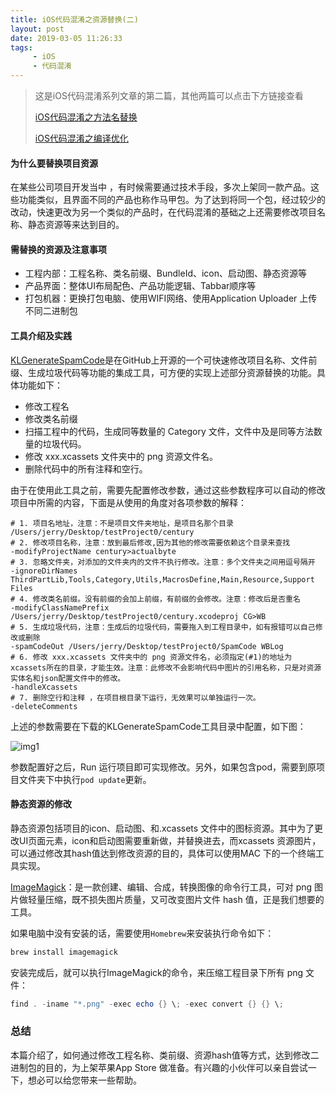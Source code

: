 ```yaml
---
title: iOS代码混淆之资源替换(二)
layout: post
date: 2019-03-05 11:26:33
tags: 
     - iOS
     - 代码混淆
---
```


> 这是iOS代码混淆系列文章的第二篇，其他两篇可以点击下方链接查看
>
> [iOS代码混淆之方法名替换](<http://wjerry.com/2019/03/02/iOS%E4%BB%A3%E7%A0%81%E6%B7%B7%E6%B7%86%E4%B9%8B%E6%96%B9%E6%B3%95%E5%90%8D%E6%9B%BF%E6%8D%A2/>)
>
> [iOS代码混淆之编译优化](<http://wjerry.com/2019/04/05/iOS%E4%BB%A3%E7%A0%81%E6%B7%B7%E6%B7%86%E4%B9%8B%E7%BC%96%E8%AF%91%E4%BC%98%E5%8C%96/>)



#### 为什么要替换项目资源

在某些公司项目开发当中 ，有时候需要通过技术手段，多次上架同一款产品。这些功能类似，且界面不同的产品也称作马甲包。为了达到将同一个包，经过较少的改动，快速更改为另一个类似的产品时，在代码混淆的基础之上还需要修改项目名称、静态资源等来达到目的。

#### 需替换的资源及注意事项

- 工程内部：工程名称、类名前缀、BundleId、icon、启动图、静态资源等
- 产品界面：整体UI布局配色、产品功能逻辑、Tabbar顺序等
- 打包机器：更换打包电脑、使用WIFI网络、使用Application Uploader 上传不同二进制包

#### 工具介绍及实践

[KLGenerateSpamCode](https://github.com/klaus01/KLGenerateSpamCode)是在GitHub上开源的一个可快速修改项目名称、文件前缀、生成垃圾代码等功能的集成工具，可方便的实现上述部分资源替换的功能。具体功能如下：

- 修改工程名
- 修改类名前缀
- 扫描工程中的代码，生成同等数量的 Category 文件，文件中及是同等方法数量的垃圾代码。
- 修改 xxx.xcassets 文件夹中的 png 资源文件名。
- 删除代码中的所有注释和空行。

由于在使用此工具之前，需要先配置修改参数，通过这些参数程序可以自动的修改项目中所需的内容，下面是从使用的角度对各项参数的解释：

```shell
# 1. 项目名地址，注意：不是项目文件夹地址，是项目名那个目录
/Users/jerry/Desktop/testProject0/century
# 2. 修改项目名称，注意：放到最后修改,因为其他的修改需要依赖这个目录来查找
-modifyProjectName century>actualbyte
# 3. 忽略文件夹，对添加的文件夹内的文件不执行修改。注意：多个文件夹之间用逗号隔开
-ignoreDirNames ThirdPartLib,Tools,Category,Utils,MacrosDefine,Main,Resource,Support Files
# 4. 修改类名前缀。没有前缀的会加上前缀，有前缀的会修改。注意：修改后是否重名
-modifyClassNamePrefix /Users/jerry/Desktop/testProject0/century.xcodeproj CG>WB
# 5. 生成垃圾代码，注意：生成后的垃圾代码，需要拖入到工程目录中，如有报错可以自己修改或删除
-spamCodeOut /Users/jerry/Desktop/testProject0/SpamCode WBLog
# 6. 修改 xxx.xcassets 文件夹中的 png 资源文件名，必须指定(#1)的地址为xcassets所在的目录，才能生效。注意：此修改不会影响代码中图片的引用名称，只是对资源实体名和json配置文件中的修改。
-handleXcassets
# 7. 删除空行和注释 ，在项目根目录下运行，无效果可以单独运行一次。
-deleteComments
```

上述的参数需要在下载的KLGenerateSpamCode工具目录中配置，如下图：

​![img1](https://github.com/klaus01/KLGenerateSpamCode/raw/master/images/p2.png)

参数配置好之后，Run 运行项目即可实现修改。另外，如果包含pod，需要到原项目文件夹下中执行`pod update`更新。

#### 静态资源的修改

静态资源包括项目的icon、启动图、和.xcassets 文件中的图标资源。其中为了更改UI页面元素，icon和启动图需要重新做，并替换进去，而xcassets 资源图片，可以通过修改其hash值达到修改资源的目的，具体可以使用MAC 下的一个终端工具实现。

[ImageMagick](http://www.imagemagick.org/script/index.php)：是一款创建、编辑、合成，转换图像的命令行工具，可对 png 图片做轻量压缩，既不损失图片质量，又可改变图片文件 hash 值，正是我们想要的工具。

如果电脑中没有安装的话，需要使用`Homebrew`来安装执行命令如下：

```powershell
brew install imagemagick
```

安装完成后，就可以执行ImageMagick的命令，来压缩工程目录下所有 png 文件：

```powershell
find . -iname "*.png" -exec echo {} \; -exec convert {} {} \;
```

### 总结

本篇介绍了，如何通过修改工程名称、类前缀、资源hash值等方式，达到修改二进制包的目的，为上架苹果App Store 做准备。有兴趣的小伙伴可以亲自尝试一下，想必可以给您带来一些帮助。
